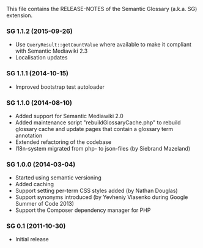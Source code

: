 This file contains the RELEASE-NOTES of the Semantic Glossary (a.k.a. SG) extension.

### SG 1.1.2 (2015-09-26)

* Use `QueryResult::getCountValue` where available to make it compliant with Semantic Mediawiki 2.3
* Localisation updates

### SG 1.1.1 (2014-10-15)

* Improved bootstrap test autoloader

### SG 1.1.0 (2014-08-10)

* Added support for Semantic Mediawiki 2.0
* Added maintenance script "rebuildGlossaryCache.php" to rebuild glossary cache and update pages that contain a glossary term annotation
* Extended refactoring of the codebase
* I18n-system migrated from php- to json-files (by Siebrand Mazeland)


### SG 1.0.0 (2014-03-04)

* Started using semantic versioning
* Added caching
* Support setting per-term CSS styles added (by Nathan Douglas)
* Support synonyms introduced (by Yevheniy Vlasenko during Google Summer of Code 2013)
* Support the Composer dependency manager for PHP

### SG 0.1 (2011-10-30)

* Initial release
